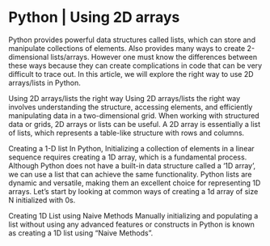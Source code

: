 # Python | Using 2D arrays

Python provides powerful data structures called lists, which can store and manipulate collections of elements. Also provides many ways to create 2-dimensional lists/arrays. However one must know the differences between these ways because they can create complications in code that can be very difficult to trace out. In this article, we will explore the right way to use 2D arrays/lists in Python.

Using 2D arrays/lists the right way
Using 2D arrays/lists the right way involves understanding the structure, accessing elements, and efficiently manipulating data in a two-dimensional grid. When working with structured data or grids, 2D arrays or lists can be useful. A 2D array is essentially a list of lists, which represents a table-like structure with rows and columns.

Creating a 1-D list
In Python, Initializing a collection of elements in a linear sequence requires creating a 1D array, which is a fundamental process. Although Python does not have a built-in data structure called a ‘1D array’, we can use a list that can achieve the same functionality. Python lists are dynamic and versatile, making them an excellent choice for representing 1D arrays. Let’s start by looking at common ways of creating a 1d array of size N initialized with 0s.

Creating 1D List using Naive Methods
Manually initializing and populating a list without using any advanced features or constructs in Python is known as creating a 1D list using “Naive Methods”.
